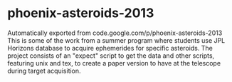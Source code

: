 # phoenix-asteroids-2013
Automatically exported from code.google.com/p/phoenix-asteroids-2013
This is some of the work from a summer program where students use JPL Horizons
database to acquire ephemerides for specific asteroids. The project consists
of an "expect" script to get the data and other scripts, featuring 
unix and tex, to create a paper version to have at the telescope
during target acquisition.
